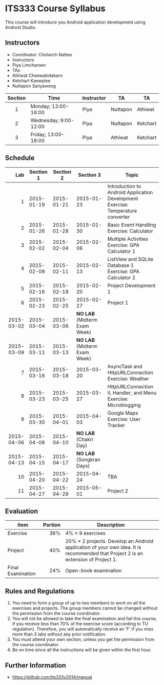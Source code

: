 # ITS333 Course Syllabus

This course will introduce you Android application development using Android Studio.

## Instructors

* Coordinator: Cholwich Nattee
* Instructors
 * Piya Limcharoen
* TAs
 * Athiwat Cheewakidakarn
 * Ketchart Kaewplee
 * Nuttapon Sanyawong

Section | Time | Instructor | TA | TA 
:------:|------|------------|----|----
1 | Monday; 13:00-16:00 | Piya | Nuttapon | Athiwat
2 | Wednesday; 9:00-12:00 | Piya | Nuttapon | Ketchart
3 | Friday; 13:00-16:00 | Piya | Athiwat | Ketchart

## Schedule

Lab | Section 1 | Section 2 | Section 3 | Topic
---:|-----------|-----------|-----------|------
1 | 2015-01-19 | 2015-01-21 | 2015-01-23 | Introduction to Android Application Development<br>Exercise: Temperature converter
2 | 2015-01-26 | 2015-01-28 | 2015-01-30 | Basic Event Handling<br>Exercise: Calculator
3 | 2015-02-02 | 2015-02-04 | 2015-02-06 | Multiple Activities<br>Exercise: GPA Calculator 1
4 | 2015-02-09 | 2015-02-11 | 2015-02-13 | ListView and SQLite Database 1<br>Exercise: GPA Calculator 2 
5 | 2015-02-16 | 2015-02-18 | 2015-02-20 | Project Development 1
6 | 2015-02-23 | 2015-02-25 | 2015-02-27 | Project 1
  | 2015-03-02 | 2015-03-04 | 2015-03-06 | **NO LAB** (Midterm Exam Week)
  | 2015-03-09 | 2015-03-11 | 2015-03-13 | **NO LAB** (Midterm Exam Week)
7 | 2015-03-16 | 2015-03-18 | 2015-03-20 | AsyncTask and HttpURLConnection<br>Exercise: Weather
8 | 2015-03-23 | 2015-03-25 | 2015-03-27 | HttpURLConnection II, Handler, and Menu<br>Exercise: Microblogging
9 | 2015-03-30 | 2015-04-01 | 2015-04-03 | Google Maps<br>Exercise: User Tracker
  | 2015-04-06 | 2015-04-08 | 2015-04-10 | **NO LAB** (Chakri Day)
  | 2015-04-13 | 2015-04-15 | 2015-04-17 | **NO LAB** (Songkran Days)
10| 2015-04-20 | 2015-04-22 | 2015-04-24 | TBA
11| 2015-04-27 | 2015-04-29 | 2015-05-01 | Project 2

## Evaluation
Item | Portion | Description
-----|--------:|------------
Exercise | 36% | 4% &times; 9 exercises
Project | 40% | 20% &times; 2 projects. Develop an Android application of your own idea. It is recommended that Project 2 is an extension of Project 1.
Final Examination | 24% | Open-book examination

## Rules and Regulations

1. You need to form a group of up to two members to work on all the exercises and projects. The group members cannot be changed without the permission from the course coordinator.
2. You will not be allowed to take the final examination and fail this course, if you receive less than 70% of the exercise score (according to TU regulation). Therefore, you will automatically receive an 'F' if you miss more than 3 labs without any prior notification.
3. You must attend your own section, unless you get the permission from the course coordinator.
4. Be on time since all the instructions will be given within the first hour.

## Further Information

- https://github.com/its333y2014/manual
